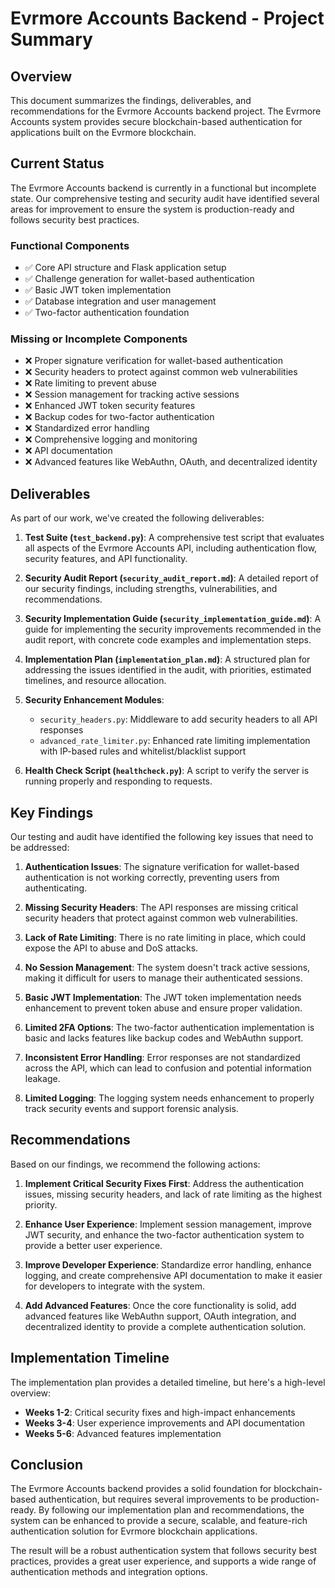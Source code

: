 # Evrmore Accounts Backend - Project Summary

## Overview

This document summarizes the findings, deliverables, and recommendations for the Evrmore Accounts backend project. The Evrmore Accounts system provides secure blockchain-based authentication for applications built on the Evrmore blockchain.

## Current Status

The Evrmore Accounts backend is currently in a functional but incomplete state. Our comprehensive testing and security audit have identified several areas for improvement to ensure the system is production-ready and follows security best practices.

### Functional Components

- ✅ Core API structure and Flask application setup
- ✅ Challenge generation for wallet-based authentication
- ✅ Basic JWT token implementation
- ✅ Database integration and user management
- ✅ Two-factor authentication foundation

### Missing or Incomplete Components

- ❌ Proper signature verification for wallet-based authentication
- ❌ Security headers to protect against common web vulnerabilities
- ❌ Rate limiting to prevent abuse
- ❌ Session management for tracking active sessions
- ❌ Enhanced JWT token security features
- ❌ Backup codes for two-factor authentication
- ❌ Standardized error handling
- ❌ Comprehensive logging and monitoring
- ❌ API documentation
- ❌ Advanced features like WebAuthn, OAuth, and decentralized identity

## Deliverables

As part of our work, we've created the following deliverables:

1. **Test Suite (`test_backend.py`)**: A comprehensive test script that evaluates all aspects of the Evrmore Accounts API, including authentication flow, security features, and API functionality.

2. **Security Audit Report (`security_audit_report.md`)**: A detailed report of our security findings, including strengths, vulnerabilities, and recommendations.

3. **Security Implementation Guide (`security_implementation_guide.md`)**: A guide for implementing the security improvements recommended in the audit report, with concrete code examples and implementation steps.

4. **Implementation Plan (`implementation_plan.md`)**: A structured plan for addressing the issues identified in the audit, with priorities, estimated timelines, and resource allocation.

5. **Security Enhancement Modules**:
   - `security_headers.py`: Middleware to add security headers to all API responses
   - `advanced_rate_limiter.py`: Enhanced rate limiting implementation with IP-based rules and whitelist/blacklist support

6. **Health Check Script (`healthcheck.py`)**: A script to verify the server is running properly and responding to requests.

## Key Findings

Our testing and audit have identified the following key issues that need to be addressed:

1. **Authentication Issues**: The signature verification for wallet-based authentication is not working correctly, preventing users from authenticating.

2. **Missing Security Headers**: The API responses are missing critical security headers that protect against common web vulnerabilities.

3. **Lack of Rate Limiting**: There is no rate limiting in place, which could expose the API to abuse and DoS attacks.

4. **No Session Management**: The system doesn't track active sessions, making it difficult for users to manage their authenticated sessions.

5. **Basic JWT Implementation**: The JWT token implementation needs enhancement to prevent token abuse and ensure proper validation.

6. **Limited 2FA Options**: The two-factor authentication implementation is basic and lacks features like backup codes and WebAuthn support.

7. **Inconsistent Error Handling**: Error responses are not standardized across the API, which can lead to confusion and potential information leakage.

8. **Limited Logging**: The logging system needs enhancement to properly track security events and support forensic analysis.

## Recommendations

Based on our findings, we recommend the following actions:

1. **Implement Critical Security Fixes First**: Address the authentication issues, missing security headers, and lack of rate limiting as the highest priority.

2. **Enhance User Experience**: Implement session management, improve JWT security, and enhance the two-factor authentication system to provide a better user experience.

3. **Improve Developer Experience**: Standardize error handling, enhance logging, and create comprehensive API documentation to make it easier for developers to integrate with the system.

4. **Add Advanced Features**: Once the core functionality is solid, add advanced features like WebAuthn support, OAuth integration, and decentralized identity to provide a complete authentication solution.

## Implementation Timeline

The implementation plan provides a detailed timeline, but here's a high-level overview:

- **Weeks 1-2**: Critical security fixes and high-impact enhancements
- **Weeks 3-4**: User experience improvements and API documentation
- **Weeks 5-6**: Advanced features implementation

## Conclusion

The Evrmore Accounts backend provides a solid foundation for blockchain-based authentication, but requires several improvements to be production-ready. By following our implementation plan and recommendations, the system can be enhanced to provide a secure, scalable, and feature-rich authentication solution for Evrmore blockchain applications.

The result will be a robust authentication system that follows security best practices, provides a great user experience, and supports a wide range of authentication methods and integration options. 